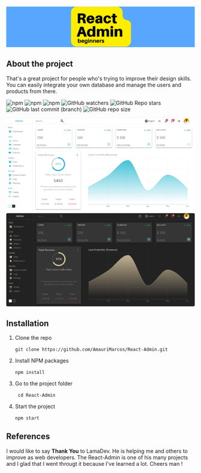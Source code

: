 <p align="center" width="100%">
  <img src="images/react-banner-yellow.png"/>
</p>

## About the project

That's a great project for people who's trying to improve their design skills. 
You can easily integrate your own database and manage the users and products from there. 


![npm](https://img.shields.io/npm/v/react?color=%23007ec6&label=React&logo=React&style=for-the-badge)
![npm](https://img.shields.io/npm/v/react-redux?color=%23007ec6&label=Redux&logo=Redux&style=for-the-badge)
![npm](https://img.shields.io/npm/v/react-router-dom?label=React%20Router%20Dom&logo=React%20Router&style=for-the-badge)
![GitHub watchers](https://img.shields.io/github/watchers/AmauriMarcos/React-Admin?logo=Github&style=for-the-badge)
![GitHub Repo stars](https://img.shields.io/github/stars/AmauriMarcos/React-Admin?logo=Github&style=for-the-badge)
![GitHub last commit (branch)](https://img.shields.io/github/last-commit/AmauriMarcos/React-Admin/main?color=%23007EC6&logo=Git&style=for-the-badge)
![GitHub repo size](https://img.shields.io/github/repo-size/AmauriMarcos/React-Admin?logo=github&style=for-the-badge)

<p align="center" width="100%"> 
  <img src="images/admin.png" width="700px"/>
</p>

## Installation

1. Clone the repo

   ```
   git clone https://github.com/AmauriMarcos/React-Admin.git
   ```

2. Install NPM packages

   ```
   npm install
   ```
   
3. Go to the project folder

   ```
    cd React-Admin
   ```

4. Start the project

   ```
   npm start
   ```

## References

  I would like to say  <strong>Thank You</strong> to LamaDev. 
  He is helping me and others to improve as web developers. The React-Admin is one of his many projects and I glad that I went
  througt it because I've learned a lot. Cheers man ! 
